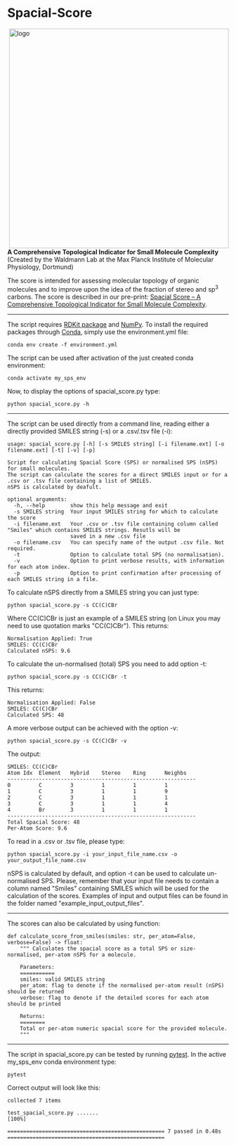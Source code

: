 # Spacial-Score
<img src="https://repository-images.githubusercontent.com/609714000/d6a66509-cce9-4318-8023-17c674cd8cf7" alt="logo" width="500" align="right"/>

<b>A Comprehensive Topological Indicator for Small Molecule Complexity</b>
<br>(Created by the Waldmann Lab at the Max Planck Institute of Molecular Physiology, Dortmund)

The score is intended for assessing molecular topology of organic molecules and to improve upon the idea of the fraction of stereo and sp<sup>3</sup> carbons. The score is described in our pre-print: [Spacial Score – A Comprehensive Topological Indicator for Small Molecule Complexity]( https://doi.org/10.26434/chemrxiv-2023-nd1ll).

***
The script requires [RDKit package](https://www.rdkit.org/) and [NumPy](https://numpy.org/).
To install the required packages through [Conda](https://docs.conda.io/en/latest/miniconda.html), simply use the environment.yml file:
```
conda env create -f environment.yml
```
The script can be used after activation of the just created conda environment:
```
conda activate my_sps_env
```
Now, to display the options of spacial_score.py type:
```
python spacial_score.py -h
```

***
The script can be used directly from a command line, reading either a directly provided SMILES string (-s) or a .csv/.tsv file (-i):
```
usage: spacial_score.py [-h] [-s SMILES string] [-i filename.ext] [-o filename.ext] [-t] [-v] [-p]

Script for calculating Spacial Score (SPS) or normalised SPS (nSPS) for small molecules.
The script can calculate the scores for a direct SMILES input or for a .csv or .tsv file containing a list of SMILES.
nSPS is calculated by deafult.

optional arguments:
  -h, --help        show this help message and exit
  -s SMILES string  Your input SMILES string for which to calculate the score
  -i filename.ext   Your .csv or .tsv file containing column called "Smiles" which contains SMILES strings. Resutls will be
                    saved in a new .csv file
  -o filename.csv   You can specify name of the output .csv file. Not required.
  -t                Option to calculate total SPS (no normalisation).
  -v                Option to print verbose results, with information for each atom index.
  -p                Option to print confirmation after processing of each SMILES string in a file.
```

To calculate nSPS directly from a SMILES string you can just type:
```
python spacial_score.py -s CC(C)CBr
```
Where CC(C)CBr is just an example of a SMILES string (on Linux you may need to use quotation marks "CC(C)CBr").
This returns:
```
Normalisation Applied: True
SMILES: CC(C)CBr
Calculated nSPS: 9.6
```

To calculate the un-normalised (total) SPS you need to add option -t:
```
python spacial_score.py -s CC(C)CBr -t
```
This returns:
```
Normalisation Applied: False
SMILES: CC(C)CBr
Calculated SPS: 48
```

A more verbose output can be achieved with the option -v: 
```
python spacial_score.py -s CC(C)CBr -v
```
The output:
```
SMILES: CC(C)CBr
Atom Idx  Element   Hybrid    Stereo    Ring      Neighbs
------------------------------------------------------------
0         C         3         1         1         1
1         C         3         1         1         9
2         C         3         1         1         1
3         C         3         1         1         4
4         Br        3         1         1         1
------------------------------------------------------------
Total Spacial Score: 48
Per-Atom Score: 9.6
```

To read in a .csv or .tsv file, please type:
```
python spacial_score.py -i your_input_file_name.csv -o your_output_file_name.csv
```
nSPS is calculated by default, and option -t can be used to calculate un-normalised SPS. 
Please, remember that your input file needs to contain a column named "Smiles" containing SMILES which will be used for the calculation of the scores.
Examples of input and output files can be found in the folder named "example_input_output_files".

***
The scores can also be calculated by using function:
```
def calculate_score_from_smiles(smiles: str, per_atom=False, verbose=False) -> float:
    """ Calculates the spacial score as a total SPS or size-normalised, per-atom nSPS for a molecule.

    Parameters:
    ===========
    smiles: valid SMILES string
    per_atom: flag to denote if the normalised per-atom result (nSPS) should be returned
    verbose: flag to denote if the detailed scores for each atom should be printed

    Returns:
    ========
    Total or per-atom numeric spacial score for the provided molecule.
    """
```
***
The script in spacial_score.py can be tested by running [pytest](https://docs.pytest.org/en/7.2.x/contents.html). In the active my_sps_env conda environment type:
```
pytest
```
Correct output will look like this:
```
collected 7 items

test_spacial_score.py .......                                                                                    [100%]

================================================== 7 passed in 0.48s ==================================================

```
